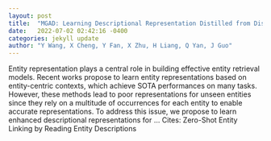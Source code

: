 ```yaml
---
layout: post
title:  "MGAD: Learning Descriptional Representation Distilled from Distributional Semantics for Unseen Entities"
date:   2022-07-02 02:42:16 -0400
categories: jekyll update
author: "Y Wang, X Cheng, Y Fan, X Zhu, H Liang, Q Yan, J Guo"
---
```

Entity representation plays a central role in building effective entity retrieval models. Recent works propose to learn entity representations based on entity-centric contexts, which achieve SOTA performances on many tasks. However, these methods lead to poor representations for unseen entities since they rely on a multitude of occurrences for each entity to enable accurate representations. To address this issue, we propose to learn enhanced descriptional representations for …
Cites: ‪Zero-Shot Entity Linking by Reading Entity Descriptions‬  